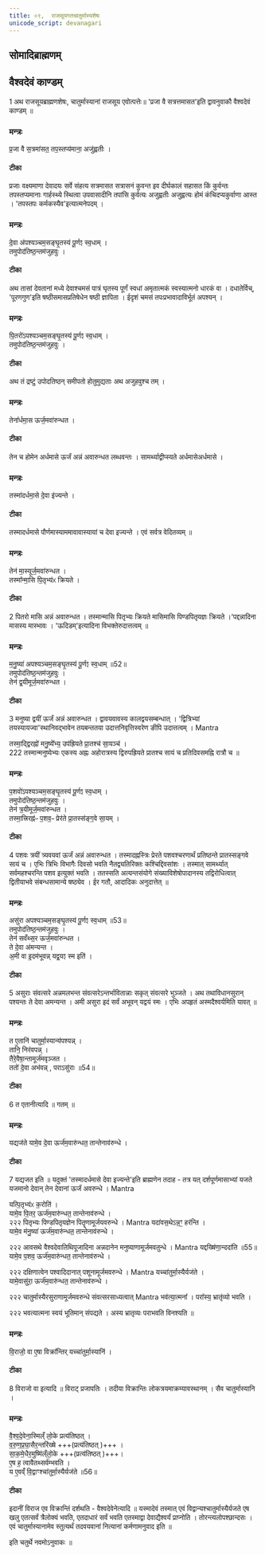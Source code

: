 ```yaml
---
title: ०९,  राजसूयगतचातुर्मास्यशेषः
unicode_script: devanagari
---
```

## सोमादिब्राह्मणम्

## वैश्वदेवं काण्डम्

1 अथ राजसूयब्राह्मणशेषः, चातुर्मास्यानां राजसूय एवोत्पत्तेः॥ 'प्रजा वै सत्रत्तमासत'इति द्वावनुवाकौ वैश्वदेवं काण्डम् ॥
### मन्त्रः
प्र॒जा वै स॒त्रमा॑सत॒ तप॒स्तप्य॑माना॒ अजु॑ह्वतीः ।  
####  टीका
प्रजाः वक्ष्यमाणा देवादयः सर्वे संहत्य सत्रमासत सत्रासनं कुवन्त इव दीर्घकालं सहासत किं कुर्वन्तः तपस्तप्यमानाः गार्हस्थ्ये स्थित्वा उपवासादीनि तपांसि कुर्वत्यः अजुह्वतीः अजुह्वत्यः होमं कंचिदप्यकुर्वाणा आस्त । 'तपस्तपः कर्मकस्यैव'इत्यात्मनेपदम् ।
### मन्त्रः
दे॒वा अ॑पश्यञ्चम॒सङ्घृ॒तस्य॑ पू॒र्णꣵ स्व॒धाम् ।  
तमुपोद॑तिष्ठ॒न्तम॑जुहवुः ।  
####  टीका
अथ तासां देवतानां मध्ये देवाश्चमसं पात्रं घृतस्य पूर्णं स्वधां अमृतात्मकं स्वस्यात्मनो धारकं वा । दधातेर्विच्, 'पूरणगुण'इति षष्ठीसमासप्रतिषेधेन षष्ठी ज्ञापिता । ईदृशं चमसं तपःप्रभावादाविर्भूतं अपश्यन् ।
### मन्त्रः
पि॒तरो॑ऽपश्यञ्चम॒सङ्घृ॒तस्य॑ पू॒र्णꣵ स्व॒धाम् ।  
तमुपोद॑तिष्ठ॒न्तम॑जुहवुः ।  

####  टीका
अथ तं द्रष्टुं उपोदतिष्ठन् समीपतो होतुमुद्यताः अथ अजुहवुश्च तम् ।
### मन्त्रः
तेना᳚र्धमा॒स ऊर्ज॒मवा॑रुन्धत ।  
####  टीका
तेन च होमेन अर्धमासे ऊर्जं अन्नं अवारुन्धत लब्धवन्तः । सामर्थ्याद्वीप्स्यते अर्धमासेअर्धमासे ।
### मन्त्रः
तस्मा॑दर्धमा॒से दे॒वा इ॑ज्यन्ते ।  
####  टीका
तस्मादर्धमासे पौर्णमास्याममावावास्यायां च देवा इज्यन्ते । एवं सर्वत्र वेदितव्यम् ॥
### मन्त्रः
तेन॑ मा॒स्यूर्ज॒मवा॑रुन्धत ।  
तस्मा᳚न्मा॒सि पि॒तृभ्य॑ᳵ क्रियते ।  

####  टीका
2 पितरो मासि अन्नं अवारुन्धत । तस्मान्मासि पितृभ्यः क्रियते मासिमासि पिण्डपितृयज्ञः क्रियते ।'पद्दन्नादिना मासस्य मास्भावः । 'ऊदिडम्'इत्यादिना विभक्तेरुदात्तत्वम् ॥
### मन्त्रः
म॒नु॒ष्या॑ अपश्यञ्चम॒सङ्घृ॒तस्य॑ पू॒र्णꣵ स्व॒धाम् ॥52॥  
तमुपोद॑तिष्ठ॒न्तम॑जुहवुः ।  
तेन॑ द्व॒यीमूर्ज॒मवा॑रुन्धत ।  
####  टीका
3 मनुष्या द्वयीं ऊर्जं अन्नं अवारुन्धत । द्वावयवावस्य कालद्वयसम्बन्धात् । 'द्वित्रिभ्यां तयस्यायज्वा'स्थानिवद्भावेन तयबन्ततया उदात्तनिवृत्तिस्वरेण ङीपि उदात्तत्वम् ।
Mantra

तस्मा॒द्द्विरह्नो॑ मनु॒ष्ये᳚भ्य॒ उप॑ह्रियते प्रा॒तश्च॑ सा॒यञ्च॑ ।  
222
तस्मान्मनुष्येभ्यः एकस्य अह्नः अहोरात्रस्य द्विरुपह्रियते प्रातश्च सायं च प्रतिदिवसमह्नि रात्रौ च ॥
### मन्त्रः
प॒शवो॑ऽपश्यञ्चम॒सङ्घृ॒तस्य॑ पू॒र्णꣵ स्व॒धाम् ।  
तमुपोद॑तिष्ठ॒न्तम॑जुहवुः ।  
तेन॑ त्र॒यीमूर्ज॒मवा॑रुन्धत ।  
तस्मा॒त्त्रिरह्न॑ᳶ प॒शव॒ᳶ प्रेर॑ते प्रा॒तस्स॑ङ्ग॒वे सा॒यम् ।  
####  टीका
4 पशवः त्रयीं त्र्यवयवां ऊर्जं अन्नं अवारुन्धत । तस्मादह्नस्त्रिः प्रेरते पशवश्चरणार्थं प्रतिष्ठन्ते प्रातस्सङ्गवे सायं च । एभिः त्रिभिः विभागैः दिवसो भवति नैतद्व्यतिरिक्तः कश्चिद्दिवसांशः । तस्मात् सामर्थ्यात् सर्वमहश्चरन्ति पशव इत्युक्तं भवति । ततस्सति अत्यन्तसंयोगे संख्याविशेषोपादानस्य तद्विरोधित्वात् द्वितीयाभवे संबन्धसामान्ये षष्ठ्येव । ईर गतौ, आदादिकः अनुदात्तेत् ॥
### मन्त्रः
असु॑रा अपश्यञ्चम॒सङ्घृ॒तस्य॑ पू॒र्णꣵ स्व॒धाम् ॥53॥  
तमुपोद॑तिष्ठ॒न्तम॑जुहवुः ।  
तेन॑ सवँथ्स॒र ऊर्ज॒मवा॑रुन्धत ।  
ते दे॒वा अ॑मन्यन्त ।  
अ॒मी वा इ॒दम॑भूवन्न् यद्व॒यꣵ स्म इति॑ ।  
####  टीका
5 असुराः संवत्सरे अन्नमलभन्त संवत्सरेऽन्तर्भावितान्नाः सकृत् संवत्सरे भुञ्जते । अथ तथाविधानसुरान् पश्यन्तः ते देवा अमन्यन्त । अमी असुरा इदं सर्वं अभूवन् यद्वयं स्मः । एभिः अपहृतं अस्मदैश्वर्यमिति यावत् ॥
### मन्त्रः
त ए॒तानि॑ चातुर्मा॒स्यान्य॑पश्यन्न् ।  
तानि॒ निर॑वपन्न् ।  
तैरे॒वैषा॒न्तामूर्ज॑मवृञ्जत ।  
ततो॑ दे॒वा अभ॑वन्न् , पराऽसु॑राः ॥54॥  
####  टीका
6 त एतानीत्यादि ॥ गतम् ॥
### मन्त्रः
यद्यज॑ते यामे॒व दे॒वा ऊर्ज॑म॒वारु॑न्धत॒ तान्तेनाव॑रुन्धे ।  

####  टीका
7 यद्यजत इति ॥ यदुक्तं 'तस्मादर्धमासे देवा इज्यन्ते'इति ब्राह्मणेन तदाह - तत्र यत् दर्शपूर्णमासाभ्यां यजते यजमानो देवान् तेन देवानां ऊर्जं अवरुन्धे ।
Mantra

यत्पि॒तृभ्य॑ᳵ क॒रोति॑ ।  
यामे॒व पि॒तर॒ ऊर्ज॑म॒वारु॑न्धत॒ तान्तेनाव॑रुन्धे ।  
२२२
पितृभ्यः पिण्डपितृयज्ञेन पितॄणामूर्जयवरुन्धे ।
Mantra
यदा॑वस॒थेऽन्न॒ꣳ॒ हर॑न्ति ।  
यामे॒व म॑नु॒ष्या॑ ऊर्ज॑म॒वारु॑न्धत॒ तान्तेनाव॑रुन्धे ।  

२२२
आवसथे वैश्वदेवातिथिपूजादिना अन्नदानेन मनुष्याणामूर्जमवतुन्धे ।
Mantra
यद्दख्षि॑णा॒न्ददा॑ति ॥55॥  
यामे॒व प॒शव॒ ऊर्ज॑म॒वारु॑न्धत॒ तान्तेनाव॑रुन्धे ।  

२२२
दक्षिणात्वेन पश्वादिदानात् पशूनामूर्जमवरुन्धे ।
Mantra
यच्चा॑तुर्मा॒स्यैर्यज॑ते ।  
यामे॒वासु॑रा॒ ऊर्ज॑म॒वारु॑न्धत॒ तान्तेनाव॑रुन्धे ।  

२२२
चातुर्मास्यैरसुराणामूर्जमवरुन्धे संवत्सरसाध्यत्वात्
Mantra
भव॑त्या॒त्मना᳚ ।
परा᳚स्य॒ भ्रातृ॑व्यो भवति ।  

२२२
भवत्यात्मना स्वयं भूतिमान् संपद्यते । अस्य भ्रातृव्यः पराभवति विनश्यति ॥
### मन्त्रः
वि॒राजो॒ वा ए॒षा विक्रा᳚न्तिर् यच्चा॑तुर्मा॒स्यानि॑ ।  
####  टीका
8 विराजो वा इत्यादि ॥ विराट् प्रजापतिः । तदीया विक्रान्तिः लोकत्रयमाक्रम्यावस्थानम् । सैव चातुर्मास्यानि ।
### मन्त्रः
वै॒श्व॒दे॒वेना॒स्मिल्ँ लो॒के प्रत्य॑तिष्ठत् ।   
व॒रु॒ण॒प्र॒घा॒सैर॒न्तरि॑ख्षे +++(प्रत्य॑तिष्ठत् )+++ ।  
सा॒क॒मे॒धैर॒मुष्मि॑ल्ँलो॒के +++(प्रत्य॑तिष्ठत् )+++।  
ए॒ष ह॒ त्वावैतथ्सर्व॑म्भवति ।  
य ए॒वव्ँ वि॒द्वाꣳश्चा॑तुर्मा॒स्यैर्यज॑ते ॥56॥  
####  टीका
इदानीं विराज एव विक्रान्तिं दर्शथति - वैश्वदेवेनेत्यादि ॥ यस्मादेवं तस्मात् एवं विद्वान्यश्चातुर्मास्यैर्यजते एष खलु एतत्सर्वं त्रैलोक्यं भवति, एतदाधारं सर्वं भवति एतस्माद्वा देवाद्यैश्वर्यं प्राप्नोति । तोरन्त्यलोपश्छान्दसः । एवं चातुर्मास्यानामेव स्तुत्यर्थं तदवयवानां नित्यानां कर्मणामनुवाद इति ॥

इति चतुर्थे नवमोऽनुवाकः ॥  
